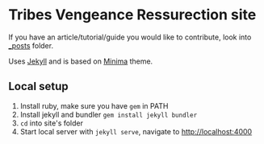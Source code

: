 Tribes Vengeance Ressurection site
==================================

If you have an article/tutorial/guide you would like to contribute, look into [_posts](_posts) folder.

Uses [Jekyll](https://jekyllrb.com/) and is based on [Minima](https://github.com/jekyll/minima) theme.

Local setup
-----------
1. Install ruby, make sure you have `gem` in PATH
2. Install jekyll and bundler `gem install jekyll bundler`
3. `cd` into site's folder
4. Start local server with `jekyll serve`, navigate to [http://localhost:4000](http://localhost:4000)

